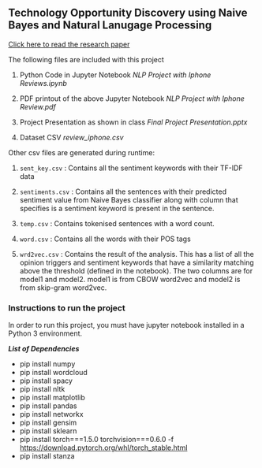 
## Technology Opportunity Discovery using Naive Bayes and Natural  Lanugage Processing

[Click here to read the research paper](https://journals.plos.org/plosone/article?id=10.1371/journal.pone.0223404)

The following files are included with this project

1. Python Code in Jupyter Notebook
*NLP Project with Iphone Reviews.ipynb*

3. PDF printout of the above Jupyter Notebook
*NLP Project with Iphone Review.pdf*

3. Project Presentation as shown in class
*Final Project Presentation.pptx*

4. Dataset CSV
*review_iphone.csv*

Other csv files are generated during runtime:

1. `sent_key.csv` : Contains all the sentiment keywords with their TF-IDF data

2. `sentiments.csv` : Contains all the sentences with their predicted sentiment value from Naive Bayes classifier along with column that specifies is a sentiment keyword is present in the sentence.

3. `temp.csv` : Contains tokenised sentences with a word count.

4. `word.csv` : Contains all the words with their POS tags

5. `wrd2vec.csv` : Contains the result of the analysis. This has a list of all the opinion triggers and sentiment keywords that have a similarity matching above the threshold (defined in the notebook). The two columns are for model1 and model2. model1 is from CBOW word2vec and model2 is from skip-gram word2vec.

### Instructions to run the project

In order to run this project, you must have jupyter notebook installed in a Python 3 environment.

***List of Dependencies***
 - pip install numpy
 - pip install wordcloud 
 - pip install spacy 
 - pip install nltk 
 - pip install matplotlib 
 - pip install pandas 
 - pip install networkx
 - pip install gensim 
 - pip install sklearn 
 - pip install torch===1.5.0 torchvision===0.6.0 -f https://download.pytorch.org/whl/torch_stable.html 
 - pip install stanza
